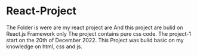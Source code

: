 # React-Project
The Folder is were are my react project are
And this project are bulid on React.js Framework only
The project contains pure css code.
The project-1 start on the 20th of December 2022.
This Project was bulid basic on my knowledge on html, css and js.

